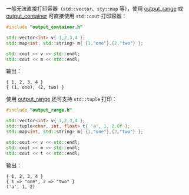 一般无法直接打印容器（`std::vector`、`sty::map` 等），使用 [output_range](../Code/cpp_src/output_range.h) 或 [output_container](../Code/cpp_src/output_container.h) 可直接使用 `std::cout` 打印容器：

```cpp
#include "output_container.h"

std::vector<int> v{ 1,2,3,4 };
std::map<int, std::string> m{ {1,"one"},{2,"two"} };

std::cout << v << std::endl;
std::cout << m << std::endl;
```

输出：

```
{ 1, 2, 3, 4 }
{ (1, one), (2, two) }
```

使用 [output_range](../Code/cpp_src/output_range.h) 还可支持 `std::tuple` 打印：

```cpp
#include "output_range.h"

std::vector<int> v{ 1,2,3,4 };
std::tuple<char, int, float> t{ 'a', 1, 2.0f };
std::map<int, std::string> m{ {1,"one"},{2,"two"} };

std::cout << v << std::endl;
std::cout << m << std::endl;
std::cout << t << std::endl;
```

输出：

```
{ 1, 2, 3, 4 }
{ 1 => "one", 2 => "two" }
('a', 1, 2)
```

